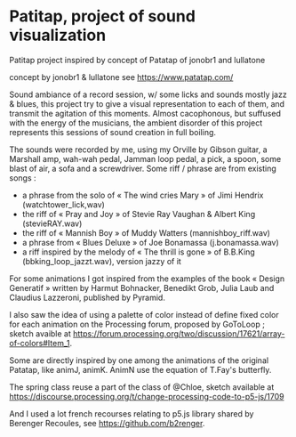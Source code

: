 # Patitap, project of sound visualization 
Patitap project inspired by concept of Patatap of jonobr1 and lullatone


concept by jonobr1 & lullatone see https://www.patatap.com/

Sound ambiance of a record session, w/ some licks and sounds mostly jazz & blues, this project try to give a visual representation to each of them, and transmit the agitation of this moments. Almost cacophonous, but suffused with the energy of the musicians, the ambient disorder of this project represents this sessions of sound creation in full boiling.

The sounds were recorded by me, using my Orville by Gibson guitar, a Marshall amp, wah-wah pedal, Jamman loop pedal, a pick, a spoon, some blast of air, a sofa and  a screwdriver. Some riff / phrase are from existing songs :
- a phrase from the solo of « The wind cries Mary » of Jimi Hendrix (watchtower_lick,wav)
- the riff of « Pray and Joy » of Stevie Ray Vaughan & Albert King (stevieRAY.wav)
- the riff of « Mannish Boy » of Muddy Watters (mannishboy_riff.wav)
- a phrase from « Blues Deluxe » of Joe Bonamassa (j.bonamassa.wav)
- a riff inspired by the melody of « The thrill is gone » of B.B.King (bbking_loop_jazzt.wav),    version jazzy of it

For some animations I got inspired from the examples of the book « Design Generatif » written by Harmut Bohnacker, Benedikt Grob, Julia Laub and Claudius Lazzeroni, published by Pyramid.

I also saw the idea of  using a palette of color instead of define fixed color for each animation on the  Processing forum, proposed by GoToLoop ;  sketch avaible at https://forum.processing.org/two/discussion/17621/array-of-colors#Item_1.

Some are directly inspired by one among the animations of the original Patatap, like animJ, animK.
AnimN use the equation of T.Fay's butterfly.

The spring class reuse a part of the class of @Chloe, sketch available at https://discourse.processing.org/t/change-processing-code-to-p5-js/1709

And I used a lot french recourses relating to p5.js library shared by Berenger Recoules, see https://github.com/b2renger.
